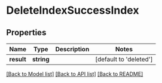 # DeleteIndexSuccessIndex

## Properties
Name | Type | Description | Notes
------------ | ------------- | ------------- | -------------
**result** | **string** |  | [default to 'deleted']

[[Back to Model list]](../README.md#documentation-for-models) [[Back to API list]](../README.md#documentation-for-api-endpoints) [[Back to README]](../README.md)


